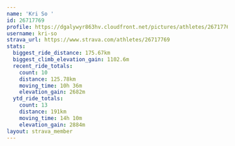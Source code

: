 ```yaml
---
name: 'Kri So '
id: 26717769
profile: https://dgalywyr863hv.cloudfront.net/pictures/athletes/26717769/7761026/14/large.jpg
username: kri-so
strava_url: https://www.strava.com/athletes/26717769
stats:
  biggest_ride_distance: 175.67km
  biggest_climb_elevation_gain: 1102.6m
  recent_ride_totals:
    count: 10
    distance: 125.78km
    moving_time: 10h 36m
    elevation_gain: 2682m
  ytd_ride_totals:
    count: 13
    distance: 191km
    moving_time: 14h 10m
    elevation_gain: 2884m
layout: strava_member
--- 
```


